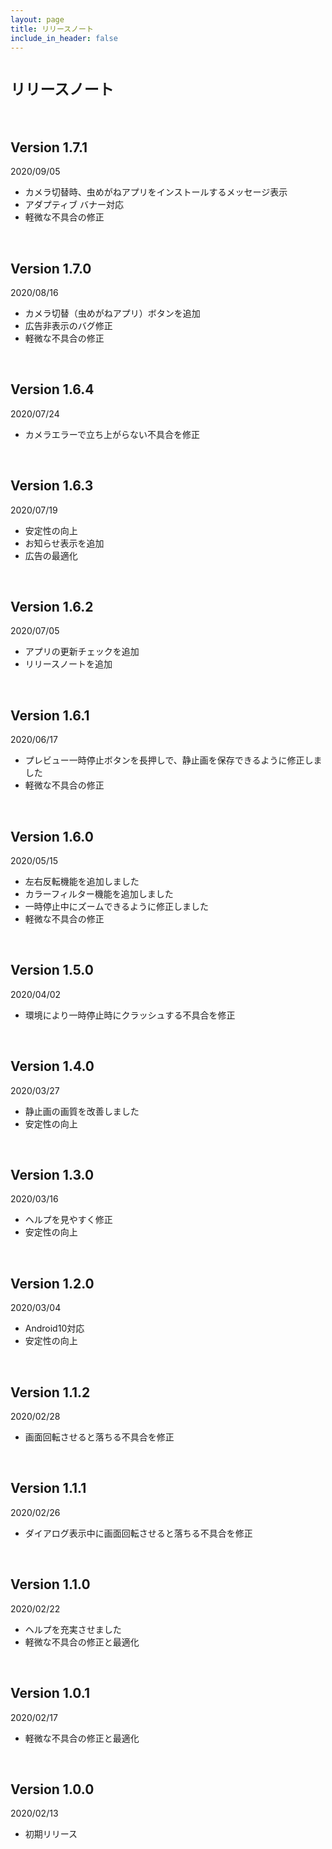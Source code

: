 ```yaml
---
layout: page
title: リリースノート
include_in_header: false
---
```


# `リリースノート`
<br>

## **Version 1.7.1**
2020/09/05
- カメラ切替時、虫めがねアプリをインストールするメッセージ表示
- アダプティブ バナー対応
- 軽微な不具合の修正

<br>

## **Version 1.7.0**
2020/08/16
- カメラ切替（虫めがねアプリ）ボタンを追加
- 広告非表示のバグ修正
- 軽微な不具合の修正

<br>

## **Version 1.6.4**
2020/07/24
- カメラエラーで立ち上がらない不具合を修正

<br>

## **Version 1.6.3**
2020/07/19
- 安定性の向上
- お知らせ表示を追加
- 広告の最適化

<br>

## **Version 1.6.2**
2020/07/05
- アプリの更新チェックを追加
- リリースノートを追加

<br>

## **Version 1.6.1**
2020/06/17
- プレビュー一時停止ボタンを長押しで、静止画を保存できるように修正しました
- 軽微な不具合の修正

<br>

## **Version 1.6.0**
2020/05/15
- 左右反転機能を追加しました
- カラーフィルター機能を追加しました
- 一時停止中にズームできるように修正しました
- 軽微な不具合の修正

<br>

## **Version 1.5.0**
2020/04/02
- 環境により一時停止時にクラッシュする不具合を修正

<br>

## **Version 1.4.0**
2020/03/27
- 静止画の画質を改善しました
- 安定性の向上

<br>

## **Version 1.3.0**
2020/03/16
- ヘルプを見やすく修正
- 安定性の向上

<br>

## **Version 1.2.0**
2020/03/04
- Android10対応
- 安定性の向上

<br>

## **Version 1.1.2**
2020/02/28
- 画面回転させると落ちる不具合を修正

<br>

## **Version 1.1.1**
2020/02/26
- ダイアログ表示中に画面回転させると落ちる不具合を修正

<br>

## **Version 1.1.0**
2020/02/22
- ヘルプを充実させました
- 軽微な不具合の修正と最適化

<br>

## **Version 1.0.1**
2020/02/17
- 軽微な不具合の修正と最適化

<br>

## **Version 1.0.0**
2020/02/13
- 初期リリース

<br>